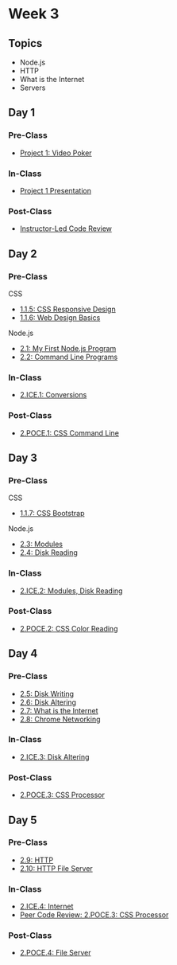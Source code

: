 # Week 3

## Topics

* Node.js
* HTTP
* What is the Internet
* Servers

## Day 1

### Pre-Class

* [Project 1: Video Poker](../../projects/project-1-video-poker.md)

### In-Class

* [Project 1 Presentation](../../projects/project-1-video-poker.md)

### Post-Class

* [Instructor-Led Code Review](https://swe1.rocketacademy.co/course-logistics/course-methodology#instructor-code-review)

## **Day 2**

### Pre-Class

CSS

* [1.1.5: CSS Responsive Design](../../1-front-end-basics/1.1-html-and-css/1.1.5-responsive-design.md)
* [1.1.6: Web Design Basics](../../1-front-end-basics/1.1-html-and-css/1.1.6-web-design-basics.md)



Node.js

* [2.1: My First Node.js Program](../../2-back-end-basics/2.1-my-first-node-program.md)
* [2.2: Command Line Programs](../../2-back-end-basics/2.2-command-line-programs.md)

### **In-Class**

* [2.ICE.1: Conversions](../../2-back-end-basics/2.ice-in-class-exercises/2.ice.1-conversions.md)

### Post-Class

* [2.POCE.1: CSS Command Line](../../2-back-end-basics/2.poce-post-class-exercises/2.poce.1-css-command-line.md)

## Day 3

### Pre-Class

CSS

* [1.1.7: CSS Bootstrap](../../1-front-end-basics/1.1-html-and-css/1.1.7-bootstrap.md)

Node.js

* [2.3: Modules](../../2-back-end-basics/2.3-modules.md)
* [2.4: Disk Reading](../../2-back-end-basics/2.4-disk-reading.md)

### In-Class

* [2.ICE.2: Modules, Disk Reading](../../2-back-end-basics/2.ice-in-class-exercises/2.ice.2-modules-disk-reading.md)

### Post-Class

* [2.POCE.2: CSS Color Reading](../../2-back-end-basics/2.poce-post-class-exercises/2.poce.2-css-color-reading.md)

## Day 4

### Pre-Class

* [2.5: Disk Writing](../../2-back-end-basics/2.5-disk-writing.md)
* [2.6: Disk Altering](../../2-back-end-basics/2.6-altering-disk-files.md)
* [2.7: What is the Internet](../../2-back-end-basics/2.7-what-is-the-internet.md)
* [2.8: Chrome Networking](../../2-back-end-basics/2.8-chrome-networking.md)

### In-Class

* [2.ICE.3: Disk Altering](../../2-back-end-basics/2.ice-in-class-exercises/2.ice.3-disk-altering.md)

### Post-Class

* [2.POCE.3: CSS Processor](../../2-back-end-basics/2.poce-post-class-exercises/2.poce.3-css-processor.md)

## Day 5

### Pre-Class

* [2.9: HTTP](../../2-back-end-basics/2.9-http.md)
* [2.10: HTTP File Server](../../2-back-end-basics/2.10-http-file-server.md)

### **In-Class**

* [2.ICE.4: Internet](../../2-back-end-basics/2.ice-in-class-exercises/2.ice.4-internet.md)
* [Peer Code Review: 2.POCE.3: CSS Processor](../../course-logistics/course-methodology.md#peer-code-review)

### Post-Class

* [2.POCE.4: File Server](../../2-back-end-basics/2.poce-post-class-exercises/2.poce.4-file-server.md)

